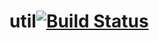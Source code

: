 # util[![Build Status](https://travis-ci.org/websudos/util.svg?branch=develop)](https://travis-ci.org/websudos/util)
